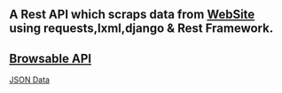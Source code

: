 A Rest API which scraps data from [WebSite](https://corona.gov.bd) using requests,lxml,django & Rest Framework.
---
[Browsable API](https://coronabdapi.herokuapp.com/api/)  
---
[JSON Data](https://coronabdapi.herokuapp.com/api/?format=json)
